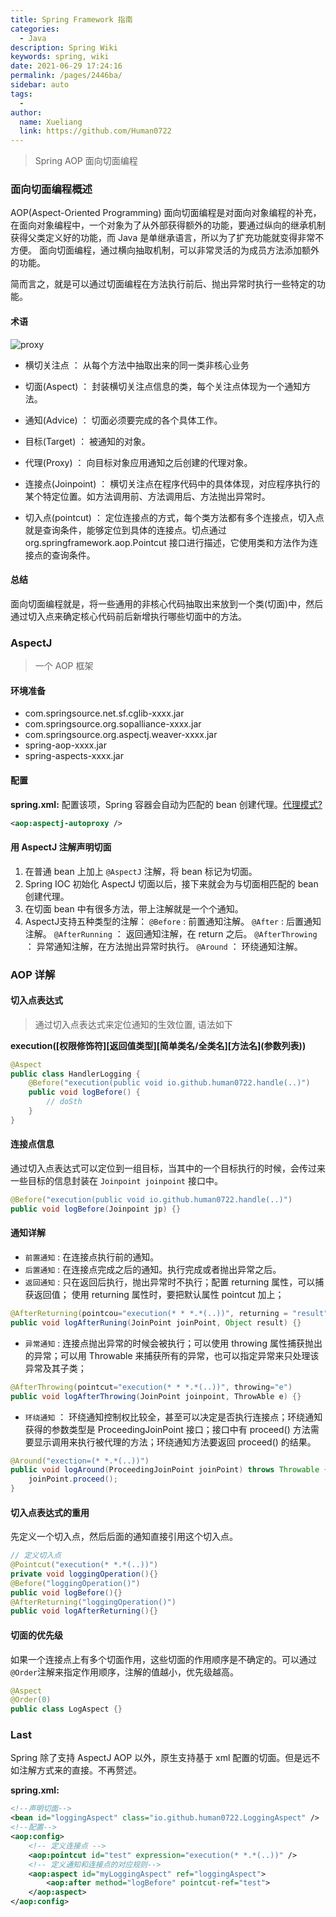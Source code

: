 ```yaml
---
title: Spring Framework 指南
categories:
  - Java
description: Spring Wiki
keywords: spring, wiki
date: 2021-06-29 17:24:16
permalink: /pages/2446ba/
sidebar: auto
tags:
  -
author:
  name: Xueliang
  link: https://github.com/Human0722
---
```

>  Spring AOP 面向切面编程

### 面向切面编程概述
AOP(Aspect-Oriented Programming) 面向切面编程是对面向对象编程的补充，在面向对象编程中，一个对象为了从外部获得额外的功能，要通过纵向的继承机制获得父类定义好的功能，而 Java 是单继承语言，所以为了扩充功能就变得非常不方便。 面向切面编程，通过横向抽取机制，可以非常灵活的为成员方法添加额外的功能。

简而言之，就是可以通过切面编程在方法执行前后、抛出异常时执行一些特定的功能。


#### 术语

![proxy](/images/spring/aspect.png)

- 横切关注点 ： 从每个方法中抽取出来的同一类非核心业务

- 切面(Aspect) ： 封装横切关注点信息的类，每个关注点体现为一个通知方法。

- 通知(Advice) ： 切面必须要完成的各个具体工作。

- 目标(Target) ： 被通知的对象。

- 代理(Proxy) ： 向目标对象应用通知之后创建的代理对象。

- 连接点(Joinpoint) ： 横切关注点在程序代码中的具体体现，对应程序执行的某个特定位置。如方法调用前、方法调用后、方法抛出异常时。

- 切入点(pointcut) ： 定位连接点的方式，每个类方法都有多个连接点，切入点就是查询条件，能够定位到具体的连接点。切点通过 org.springframework.aop.Pointcut 接口进行描述，它使用类和方法作为连接点的查询条件。

#### 总结
面向切面编程就是，将一些通用的非核心代码抽取出来放到一个类(切面)中，然后通过切入点来确定核心代码前后新增执行哪些切面中的方法。

### AspectJ
> 一个 AOP 框架

#### 环境准备
- com.springsource.net.sf.cglib-xxxx.jar
- com.springsource.org.sopalliance-xxxx.jar
- com.springsource.org.aspectj.weaver-xxxx.jar
- spring-aop-xxxx.jar
- spring-aspects-xxxx.jar

#### 配置

**spring.xml:** 配置该项，Spring 容器会自动为匹配的 bean 创建代理。[代理模式?](/wiki/DesignPatterns/#代理模式)

```xml
<aop:aspectj-autoproxy />
```

#### 用 AspectJ 注解声明切面
1. 在普通 bean 上加上 `@AspectJ` 注解，将 bean 标记为切面。
2. Spring IOC 初始化 AspectJ 切面以后，接下来就会为与切面相匹配的 bean 创建代理。
3. 在切面 bean 中有很多方法，带上注解就是一个个通知。
4. AspectJ支持五种类型的注解：
 `@Before` :  前置通知注解。
 `@After` :  后置通知注解。
 `@AfterRunning` ： 返回通知注解，在 return 之后。
 `@AfterThrowing` ： 异常通知注解，在方法抛出异常时执行。
 `@Around` ： 环绕通知注解。


### AOP 详解

#### 切入点表达式
> 通过切入点表达式来定位通知的生效位置, 语法如下

**execution([权限修饰符][返回值类型][简单类名/全类名]\[方法名\](参数列表))**

```java
@Aspect
public class HandlerLogging {
	@Before("execution(public void io.github.human0722.handle(..)")
	public void logBefore() {
		// doSth
	}
}
```

#### 连接点信息
通过切入点表达式可以定位到一组目标，当其中的一个目标执行的时候，会传过来一些目标的信息封装在 `Joinpoint joinpoint` 接口中。
```java
@Before("execution(public void io.github.human0722.handle(..)")
public void logBefore(Joinpoint jp) {}
```
#### 通知详解

- `前置通知` : 在连接点执行前的通知。
- `后置通知` : 在连接点完成之后的通知。执行完成或者抛出异常之后。
- `返回通知` : 只在返回后执行，抛出异常时不执行；配置 returning 属性，可以捕获返回值； 使用 returning 属性时，要把默认属性 pointcut 加上；
```java
@AfterReturning(pointcou="execution(* * *.*(..))", returning = "result")
public void logAfterRuning(JoinPoint joinPoint, Object result) {}
```
- `异常通知` :  连接点抛出异常的时候会被执行；可以使用 throwing 属性捕获抛出的异常；可以用 Throwable 来捕获所有的异常，也可以指定异常来只处理该异常及其子类；
```java
@AfterThrowing(pointcut="execution(* * *.*(..))", throwing="e")
public void logAfterThrowing(JoinPoint joinpoint, ThrowAble e) {}
```
- `环绕通知` ： 环绕通知控制权比较全，甚至可以决定是否执行连接点；环绕通知获得的参数类型是 ProceedingJoinPoint 接口；接口中有 proceed() 方法需要显示调用来执行被代理的方法；环绕通知方法要返回 proceed() 的结果。
```java
@Around("exection=(* *.*(..))")
public void logAround(ProceedingJoinPoint joinPoint) throws Throwable {
	joinPoint.proceed();
}
```

#### 切入点表达式的重用
先定义一个切入点，然后后面的通知直接引用这个切入点。

```java
// 定义切入点
@Pointcut("execution(* *.*(..))")
private void loggingOperation(){}
@Before("loggingOperation()")
public void logBefore(){}
@AfterReturning("loggingOperation()")
public void logAfterReturning(){}
```

#### 切面的优先级
如果一个连接点上有多个切面作用，这些切面的作用顺序是不确定的。可以通过 `@Order`注解来指定作用顺序，注解的值越小，优先级越高。

```java
@Aspect
@Order(0)
public class LogAspect {}
```

### Last
Spring 除了支持 AspectJ AOP 以外，原生支持基于 xml 配置的切面。但是远不如注解方式来的直接。不再赘述。

**spring.xml:**

```xml
<!--声明切面-->
<bean id="loggingAspect" class="io.github.human0722.LoggingAspect" />
<!--配置-->
<aop:config>
	<!-- 定义连接点 -->
	<aop:pointcut id="test" expression="execution(* *.*(..))" />
	<!-- 定义通知和连接点的对应规则-->
	<aop:aspect id="myLoggingAspect" ref="loggingAspect">
		<aop:after method="logBefore" pointcut-ref="test">
	</aop:aspect>
</aop:config>
```
